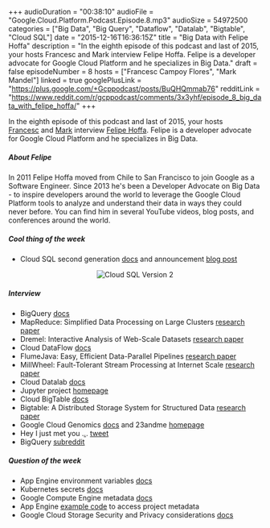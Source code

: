 +++
audioDuration = "00:38:10"
audioFile = "Google.Cloud.Platform.Podcast.Episode.8.mp3"
audioSize = 54972500
categories = ["Big Data", "Big Query", "Dataflow", "Datalab", "Bigtable", "Cloud SQL"]
date = "2015-12-16T16:36:15Z"
title = "Big Data with Felipe Hoffa"
description = "In the eighth episode of this podcast and last of 2015, your hosts Francesc and Mark interview Felipe Hoffa. Felipe is a developer advocate for Google Cloud Platform and he specializes in Big Data."
draft = false
episodeNumber = 8
hosts = ["Francesc Campoy Flores", "Mark Mandel"]
linked = true
googlePlusLink = "https://plus.google.com/+Gcppodcast/posts/BuQHQmmab76"
redditLink = "https://www.reddit.com/r/gcppodcast/comments/3x3yhf/episode_8_big_data_with_felipe_hoffa/"
+++

In the eighth episode of this podcast and last of 2015, your hosts
[Francesc](http://twitter.com/francesc) and
[Mark](http://twitter.com/neurotic) interview
[Felipe
Hoffa](https://twitter.com/felipehoffa).
Felipe is a developer advocate for Google Cloud Platform and he
specializes in Big Data.
<!--more-->

##### About Felipe

In 2011 Felipe Hoffa moved from Chile to San Francisco to join Google as
a Software Engineer. Since 2013 he's been a Developer Advocate on Big
Data - to inspire developers around the world to leverage the Google
Cloud Platform tools to analyze and understand their data in ways they
could never before. You can find him in several YouTube videos, blog
posts, and conferences around the world.

##### Cool thing of the week

-   Cloud SQL second generation
    [docs](https://cloud.google.com/sql/docs/introduction#v2) and
    announcement [blog
    post](http://googlecloudplatform.blogspot.com/2015/12/the-next-generation-of-managed-MySQL-offerings-on-Cloud-SQL.html)

<p style="text-align: center;">
    <img src="/images/post/cloudsqlv2.png" alt="Cloud SQL Version 2">
</p>

##### Interview

-   BigQuery
    [docs](https://cloud.google.com/bigquery/)
-   MapReduce: Simplified Data Processing on Large Clusters [research
    paper](http://research.google.com/archive/mapreduce.html)
-   Dremel: Interactive Analysis of Web-Scale Datasets [research
    paper](http://research.google.com/pubs/pub36632.html)
-   Cloud DataFlow
    [docs](https://cloud.google.com/dataflow/)
-   FlumeJava: Easy, Efficient Data-Parallel Pipelines [research
    paper](http://pages.cs.wisc.edu/~akella/CS838/F12/838-CloudPapers/FlumeJava.pdf)
-   MillWheel: Fault-Tolerant Stream Processing at Internet Scale
    [research
    paper](http://research.google.com/pubs/pub41378.html)
-   Cloud Datalab
    [docs](https://cloud.google.com/datalab/)
-   Jupyter project
    [homepage](http://jupyter.org/)
-   Cloud BigTable
    [docs](https://cloud.google.com/bigtable/docs/)
-   Bigtable: A Distributed Storage System for Structured Data [research
    paper](http://research.google.com/archive/bigtable.html)
-   Google Cloud Genomics
    [docs](https://cloud.google.com/genomics/) and
    23andme
    [homepage](https://www.23andme.com/)
-   Hey I just met you
    .[.](https://www.youtube.com/watch?v=fWNaR-rxAic). [tweet](https://twitter.com/vambenepe/status/601545199056068608)
-   BigQuery
    [subreddit](https://www.reddit.com/r/bigquery/)

##### Question of the week

-   App Engine environment variables
    [docs](https://cloud.google.com/appengine/docs/java/config/appconfig#Java_appengine_web_xml_System_properties_and_environment_variables)
-   Kubernetes secrets
    [docs](http://kubernetes.io/v1.0/docs/user-guide/secrets.html)
-   Google Compute Engine metadata
    [docs](https://cloud.google.com/compute/docs/metadata)
-   App Engine [example
    code](https://github.com/thesandlord/samples/tree/master/app-engine-metadata) to
    access project metadata
-   Google Cloud Storage Security and Privacy considerations
    [docs](https://cloud.google.com/storage/docs/gsutil/addlhelp/SecurityandPrivacyConsiderations)

